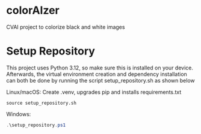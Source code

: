 # colorAIzer
CVAI project to colorize black and white images

# Setup Repository
This project uses Python 3.12, so make sure this is installed on your device. Afterwards, the virtual environment creation and dependency installation can both be done by running the script setup_repository.sh as shown below

Linux/macOS: 
Create .venv, upgrades pip and installs requirements.txt
````shell
source setup_repository.sh 
````

Windows: 
````powershell
.\setup_repository.ps1
````
